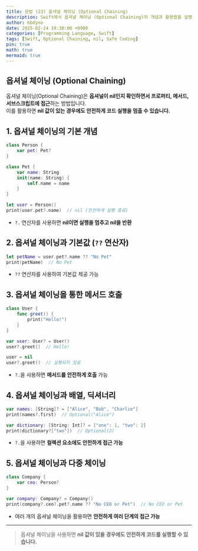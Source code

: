 ```yaml
---
title: 문법 (23) 옵셔널 체이닝 (Optional Chaining)
description: Swift에서 옵셔널 체이닝 (Optional Chaining)의 개념과 활용법을 설명합니다.
author: bbdyno
date: 2025-02-24 19:30:00 +0900
categories: [Programming Language, Swift]
tags: [Swift, Optional Chaining, nil, Safe Coding]
pin: true
math: true
mermaid: true
---
```


## 옵셔널 체이닝 (Optional Chaining)


옵셔널 체이닝(Optional Chaining)은 **옵셔널이 nil인지 확인하면서 프로퍼티, 메서드, 서브스크립트에 접근**하는 방법입니다.  
이를 활용하면 **nil 값이 있는 경우에도 안전하게 코드 실행을 멈출 수 있습니다.**

## 1. 옵셔널 체이닝의 기본 개념

```swift
class Person {
    var pet: Pet?
}

class Pet {
    var name: String
    init(name: String) {
        self.name = name
    }
}

let user = Person()
print(user.pet?.name)  // nil (안전하게 실행 종료)
```

- `?.` 연산자를 사용하면 **nil이면 실행을 멈추고 nil을 반환**

## 2. 옵셔널 체이닝과 기본값 (`??` 연산자)

```swift
let petName = user.pet?.name ?? "No Pet"
print(petName)  // No Pet
```

- `??` 연산자를 사용하여 기본값 제공 가능

## 3. 옵셔널 체이닝을 통한 메서드 호출

```swift
class User {
    func greet() {
        print("Hello!")
    }
}

var user: User? = User()
user?.greet()  // Hello!

user = nil
user?.greet()  // 실행되지 않음
```

- `?.`을 사용하면 **메서드를 안전하게 호출** 가능

## 4. 옵셔널 체이닝과 배열, 딕셔너리

```swift
var names: [String]? = ["Alice", "Bob", "Charlie"]
print(names?.first)  // Optional("Alice")

var dictionary: [String: Int]? = ["one": 1, "two": 2]
print(dictionary?["two"])  // Optional(2)
```

- `?.`을 사용하면 **컬렉션 요소에도 안전하게 접근 가능**

## 5. 옵셔널 체이닝과 다중 체이닝

```swift
class Company {
    var ceo: Person?
}

var company: Company? = Company()
print(company?.ceo?.pet?.name ?? "No CEO or Pet")  // No CEO or Pet
```

- 여러 개의 옵셔널 체이닝을 활용하면 **안전하게 여러 단계의 접근 가능**

---

> 옵셔널 체이닝을 사용하면 **nil 값이 있을 경우에도 안전하게 코드를 실행할 수 있습니다.**

